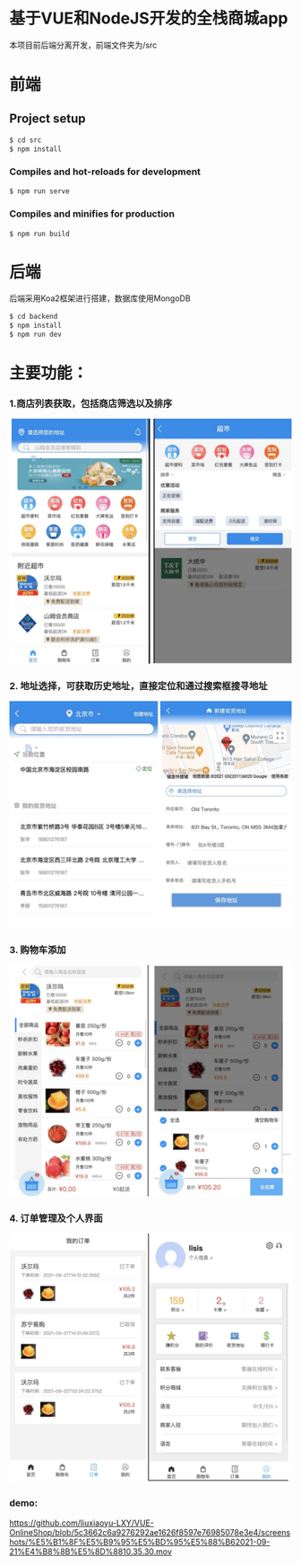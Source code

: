 # 基于VUE和NodeJS开发的全栈商城app
本项目前后端分离开发，前端文件夹为/src
# 前端
## Project setup
```
$ cd src
$ npm install
```

### Compiles and hot-reloads for development
```
$ npm run serve
```

### Compiles and minifies for production
```
$ npm run build
```
# 后端
后端采用Koa2框架进行搭建，数据库使用MongoDB
```
$ cd backend
$ npm install
$ npm run dev
```
# 主要功能：
### 1.商店列表获取，包括商店筛选以及排序
![](https://github.com/liuxiaoyu-LXY/VUE-OnlineShop/blob/main/screenshots/WechatIMG727.jpeg?raw=true)

### 2. 地址选择，可获取历史地址，直接定位和通过搜索框搜寻地址
![](https://github.com/liuxiaoyu-LXY/VUE-OnlineShop/blob/main/screenshots/WechatIMG729.jpeg?raw=true)

### 3. 购物车添加
![](https://github.com/liuxiaoyu-LXY/VUE-OnlineShop/blob/main/screenshots/WechatIMG726.jpeg?raw=true)

### 4. 订单管理及个人界面
![](https://github.com/liuxiaoyu-LXY/VUE-OnlineShop/blob/main/screenshots/WechatIMG728.jpeg?raw=true)
### demo:
https://github.com/liuxiaoyu-LXY/VUE-OnlineShop/blob/5c3662c6a9276292ae1626f8597e76985078e3e4/screenshots/%E5%B1%8F%E5%B9%95%E5%BD%95%E5%88%B62021-09-21%E4%B8%8B%E5%8D%8810.35.30.mov
